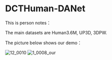 # DCTHuman-DANet
This is person notes：

The main datasets are Human3.6M, UP3D, 3DPW.

The picture below shows our demo：

![12_0010](https://user-images.githubusercontent.com/35482039/128593488-3de57075-b39e-4770-a04e-2f5f2ced68bc.gif)
![1_0008_our](https://user-images.githubusercontent.com/35482039/128593595-e9d83f8d-6456-47cd-844a-a84736940ebc.gif)


